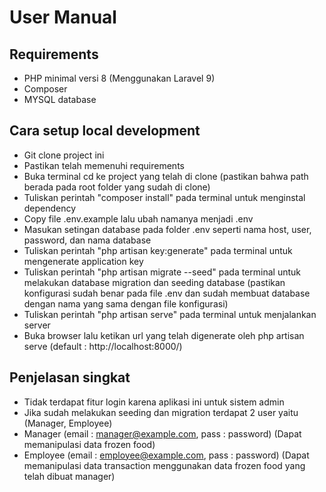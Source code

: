# User Manual

## Requirements
- PHP minimal versi 8 (Menggunakan Laravel 9)
- Composer
- MYSQL database

## Cara setup local development
-	Git clone project ini
-	Pastikan telah memenuhi requirements
-   Buka terminal cd ke project yang telah di clone (pastikan bahwa path berada pada root folder yang sudah di clone)
-	Tuliskan perintah "composer install" pada terminal untuk menginstal dependency
-	Copy file .env.example lalu ubah namanya menjadi .env
-	Masukan setingan database pada folder .env seperti nama host, user, password, dan nama database
-	Tuliskan perintah "php artisan key:generate" pada terminal untuk mengenerate application key
-   Tuliskan perintah "php artisan migrate --seed" pada terminal untuk melakukan database migration dan seeding database (pastikan konfigurasi sudah benar pada file .env dan sudah membuat database dengan nama yang sama dengan file konfigurasi)
-	Tuliskan perintah "php artisan serve" pada terminal untuk menjalankan server
-	Buka browser lalu ketikan url yang telah digenerate oleh php artisan serve (default : http://localhost:8000/)

## Penjelasan singkat
- Tidak terdapat fitur login karena aplikasi ini untuk sistem admin
- Jika sudah melakukan seeding dan migration terdapat 2 user yaitu (Manager, Employee)
- Manager (email : manager@example.com, pass : password) (Dapat memanipulasi data frozen food)
- Employee (email : employee@example.com, pass : password) (Dapat memanipulasi data transaction menggunakan data frozen food yang telah dibuat manager)
